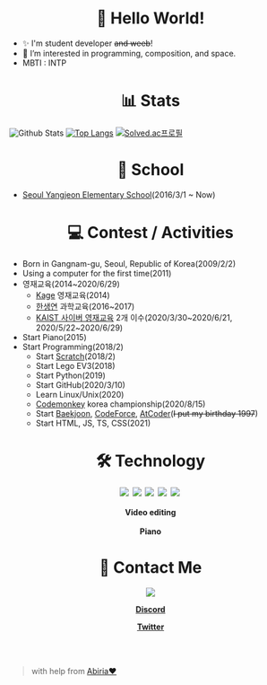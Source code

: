 <h1 align="center">👋 Hello World!</h1>
 
- ✨ I'm student developer ~~and weeb~~!
- 💜 I’m interested in programming, composition, and space.
- MBTI : INTP
<h1 align="center">📊 Stats</h1>

![Github Stats](https://github-readme-stats.vercel.app/api?username=star0202&count_private=true&show_icons=true&theme=nightowl&bg_color=ffffff00&hide_border=true&title_color=E8D5D3&include_all_commits=true&custom_title=star0202's%20Github%20Stats)
[![Top Langs](https://github-readme-stats.vercel.app/api/top-langs/?username=star0202&&layout=compact&langs_count=10&theme=nightowl&bg_color=ffffff00&hide_border=true&title_color=E8D5D3)](https://github.com/star0202?tab=repositories)
[![Solved.ac프로필](http://mazassumnida.wtf/api/v2/generate_badge?boj=devstar)](https://solved.ac/devstar)
<h1 align="center">🏫 School</h1>

- [Seoul Yangjeon Elementary School](http://yangjeon.sen.es.kr/index.do)(2016/3/1 ~ Now)
<h1 align="center">💻 Contest / Activities</h1>

- Born in Gangnam-gu, Seoul, Republic of Korea(2009/2/2)
- Using a computer for the first time(2011)
- 영재교육(2014~2020/6/29)
  - [Kage](http://www.kage.co.kr/) 영재교육(2014)
  - [한생연](http://www.hlsi.co.kr/main/main.php) 과학교육(2016~2017)
  - [KAIST 사이버 영재교육](https://talented.kaist.ac.kr:8443/) 2개 이수(2020/3/30\~2020/6/21, 2020/5/22\~2020/6/29)
- Start Piano(2015)
- Start Programming(2018/2)
  - Start [Scratch](https://scratch.mit.edu/users/star0202/)(2018/2)
  - Start Lego EV3(2018)
  - Start Python(2019)
  - Start GitHub(2020/3/10)
  - Learn Linux/Unix(2020)
  - [Codemonkey](https://www.codemonkey.com/) korea championship(2020/8/15)
  - Start [Baekjoon](https://solved.ac/devstar), [CodeForce](https://codeforces.com/profile/star0202_dev), [AtCoder](https://atcoder.jp/users/star0202_dev)(~~I put my birthday 1997~~)
  - Start HTML, JS, TS, CSS(2021)
<h1 align="center">🛠 Technology</h1>
<b>
  <p align="center">
    <img src="https://img.shields.io/badge/Python-3766AB?style=flat-square&logo=Python&logoColor=white">&nbsp
    <img src="https://img.shields.io/badge/Javascript-ffb13b?style=flat-square&logo=javascript&logoColor=white">&nbsp
    <img src="https://img.shields.io/badge/Typescript-2D79C7?style=flat-square&logo=Typescript&logoColor=white">&nbsp
    <img src="https://img.shields.io/badge/HTML-E96228?style=flat-square&logo=HTML5&logoColor=white">&nbsp
    <img src="https://img.shields.io/badge/CSS-2862E9?style=flat-square&logo=CSS3&logoColor=white">&nbsp<br><br>
    Video editing<br><br>
    Piano<br>
  </p>
</b>
<h1 align="center">🔔 Contact Me</h2>
<b>
  <p align="center">
    <a href="mailto:devstar0202@gmail.com" target="_blank">
    <img src="https://img.shields.io/badge/devstar0202@gmail.com-444444?style=flat-square&logo=Gmail&logoColor=white"
/></a>
</p>
  <a href="https://discord.com/users/798690702635827200"><p align="center">Discord</p></a>
  <a href="https://twitter.com/devstar0202"><p align="center">Twitter</p></a>
</p>
</b>
<br>
<br>

> with help from [Abiria❤](https://github.com/abiriadev)
